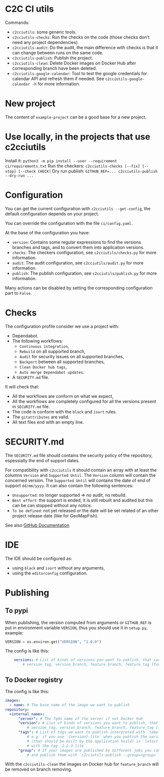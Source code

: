 # C2C CI utils


Commands:
  - `c2cciutils`: some generic tools.
  - `c2cciutils-checks`: Run the checks on the code (those checks don't need any project dependencies).
  - `c2cciutils-audit`: Do the audit, the main difference with checks is that it can change between runs on the same code.
  - `c2cciutils-publish`: Publish the project.
  - `c2cciutils-clean`: Delete Docker images on Docker Hub after corresponding branch have been deleted.
  - `c2cciutils-google-calendar`: Tool to test the google credentials for calendar API and refresh them if needed. See `c2cciutils-google-calendar -h` for more information.


# New project

The content of `example-project` can be a good base for a new project.

# Use locally, in the projects that use c2cciutils

Install it: `python3 -m pip install --user --requirement ci/requirements.txt`
Run the checkers: `c2cciutils-checks [--fix] [--stop] [--check CHECK]`
Dry run publish: `GITHUB_REF=... c2cciutils-publish --dry-run ...`

# Configuration

You can get the current configuration with `c2cciutils --get-config`, the default configuration depends on your project.

You can override the configuration with the file `ci/config.yaml`.

At the base of the configuration you have:

* `version`: Contains some regular expressions to find the versions branches and tags, and to convert them into application versions.
* `checks`: The checkers configuration, see `c2cciutils/checks.py` for more information.
* `audit`: The audit configuration, see `c2cciutils/audit.py` for more information.
* `publish`: The publish configuration, see `c2cciutils/publish.py` for more information.

Many actions can be disabled by setting the corresponding configuration part to `False`.

# Checks

The configuration profile consider we use a project with:

-   Dependabot.
-   The following workflows:
    -   `Continuous integration`,
    -   `Rebuild` on all supported branch,
    -   `Audit` for security issues on all supported branches,
    -   `Backport` between all supported branches,
    -   `Clean Docker hub tags`,
    -   `Auto merge Dependabot updates`.
-   A `SECURITY.md` file.

It will check that:

-   All the workflows are conform on what we expect,
-   All the workflows are completely configured for all the versions present in `SECURITY.md` file.
-   The code is conform with the `black` and `isort` rules.
-   The `gitattributes` are valid.
-   All text files end with an empty line.

# SECURITY.md

The `SECURITY.md` file should contains the security policy of the repository, espessially the end of
support dates.

For compatibility with `c2cciutils` it should contain an array with at least the columns
`Version` and `Supported Until`. The `Version` column will contain the concerned version.
The `Supported Until` will contains the date of end of support `dd/mm/yyyy`.
It can also contain the following sentences:

-   `Unsupported`: no longer supported => no audit, no rebuild.
-   `Best effort`: the support is ended, it is still rebuilt and audited but this can be can stopped without any notice.
-   `To be defined`: not yet released or the date will be set related of an other project release date (like for GeoMapFish).

See also [GitHub Documentation](https://docs.github.com/en/github/managing-security-vulnerabilities/adding-a-security-policy-to-your-repository)

# IDE

The IDE should be configured as:

-   using `black` and `isort` without any arguments,
-   using the `editorconfig` configuration.

# Publishing

## To pypi

When publishing, the version computed from arguments or `GITHUB_REF` is put in environment variable `VERSION`, thus you should use it in `setup.py`, example:

```python
VERSION = os.environ.get("VERSION", "1.0.0")
```

The config is like this:

```yaml
    versions: # List of kinds of versions you want to publish, that can be: rebuild (specified with --type),
        # version_tag, version_branch, feature_branch, feature_tag (for pull request)
```

## To Docker registry

The config is like this:

```yaml
images:
  - name: # The base name of the image we want to publish
repository:
  <internal_name>:
      "server": # The fqdn name of the server if not Docker hub
      "version": # List of kinds of versions you want to publish, that can be: rebuild (specified using --type),
          # version_tag, version_branch, feature_branch, feature_tag (for pull request)
      "tags": # List of tags we want to publish interpreted with `template(version=version)`
          # e.g. if you use `{version}-lite` when you publish the version `1.2.3` the source tag
          # (that should be built by the application build) is `latest-lite`, and it will be published
          # with the tag `1.2.3-lite`.
      "group": # If your images are published by different jobs you can separate them in different groups
          # and publish them with `c2cciutils-publish --group=<group>`
```

With the `c2cciutils-clean` the images on Docker hub for `feature_branch` will be removed on branch removing.
